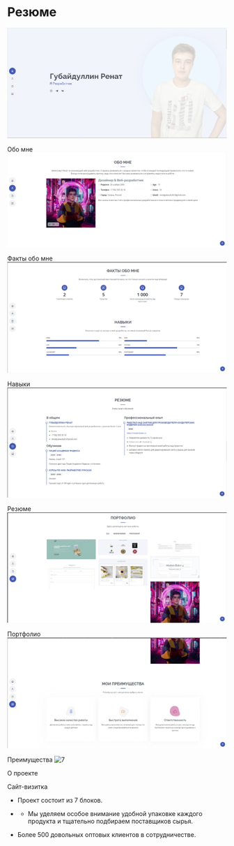 # Резюме
![1](https://github.com/renat2006/Resume/blob/main/1.jpg)

Обо мне
![2](https://github.com/renat2006/Resume/blob/main/2.jpg)

Факты обо мне
![3](https://github.com/renat2006/Resume/blob/main/3.jpg)

Навыки
![4](https://github.com/renat2006/Resume/blob/main/4.jpg)

Резюме
![5](https://github.com/renat2006/Resume/blob/main/5.jpg)

Портфолио
![6](https://github.com/renat2006/Resume/blob/main/6.jpg)

Преимущества
![7](https://github.com/renat2006/Resume/blob/main/7.jpg)


О проекте

Сайт-визитка

- Проект состоит из 7 блоков.

- - Мы уделяем особое внимание удобной упаковке каждого продукта и тщательно подбираем поставщиков сырья.

- Более 500 довольных оптовых клиентов в сотрудничестве.





